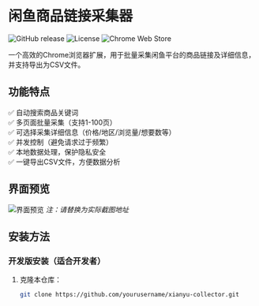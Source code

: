 # 闲鱼商品链接采集器

![GitHub release](https://img.shields.io/github/v/release/yourusername/xianyu-collector)
![License](https://img.shields.io/github/license/yourusername/xianyu-collector)
![Chrome Web Store](https://img.shields.io/chrome-web-store/users/extension-id)

一个高效的Chrome浏览器扩展，用于批量采集闲鱼平台的商品链接及详细信息，并支持导出为CSV文件。

## 功能特点

✅ 自动搜索商品关键词  
✅ 多页面批量采集（支持1-100页）  
✅ 可选择采集详细信息（价格/地区/浏览量/想要数等）  
✅ 并发控制（避免请求过于频繁）  
✅ 本地数据处理，保护隐私安全  
✅ 一键导出CSV文件，方便数据分析  

## 界面预览

![界面预览](screenshots/screenshot1.png)
*注：请替换为实际截图地址*

## 安装方法

### 开发版安装（适合开发者）

1. 克隆本仓库：
   ```bash
   git clone https://github.com/yourusername/xianyu-collector.git
